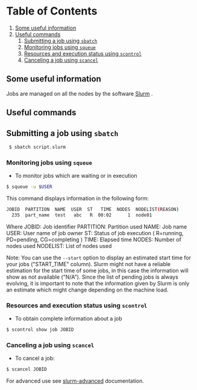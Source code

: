 # Table of Contents
1. [Some useful information](#1)
2. [Useful commands](#2)
   1. [Submitting a job using `sbatch`](#3)
   2. [Monitoring jobs using `squeue`](#4)
   3. [Resources and execution status using `scontrol`](#5)
   4. [Canceling a job using `scancel`](#6)

## Some useful information <a name="1"></a>

Jobs are managed on all the nodes by the software [Slurm](https://slurm.schedmd.com/documentation.html) .

## Useful commands <a name="2"></a>
## Submitting a job using `sbatch` <a name="3"></a>

```sh
 $ sbatch script.slurm 
```
### Monitoring jobs using `squeue` <a name="4"></a>

- To monitor jobs which are waiting or in execution

```sh
$ squeue -u $USER 
```
This command displays information in the following form:

```sh
JOBID  PARTITION  NAME  USER  ST   TIME  NODES  NODELIST(REASON)   
  235  part_name  test   abc   R  00:02      1  node01 
```
Where
JOBID: Job identifier
PARTITION: Partition used
NAME: Job name
USER: User name of job owner
ST: Status of job execution ( R=running, PD=pending, CG=completing )
TIME: Elapsed time
NODES: Number of nodes used
NODELIST: List of nodes used

Note: You can use the `--start` option to display an estimated start time for your jobs ("START_TIME" column). Slurm might not have a reliable estimation for the start time of some jobs, in this case the information will show as not available ("N/A"). Since the list of pending jobs is always evolving, it is important to note that the information given by Slurm is only an estimate which might change depending on the machine load.

### Resources and execution status using `scontrol` <a name="5"></a>

- To obtain complete information about a job

```sh
$ scontrol show job JOBID 
```

### Canceling a job using `scancel` <a name="6"></a>

- To cancel a job:

```sh
$ scancel JOBID 
```
For advanced use see [slurm-advanced](Advanced_slurm_commads.md) documentation.
